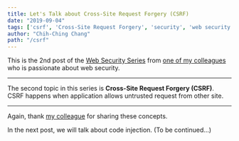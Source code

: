 ```yaml
---
title: Let's Talk about Cross-Site Request Forgery (CSRF)
date: "2019-09-04"
tags: ['csrf', 'Cross-Site Request Forgery', 'security', 'web security series']
author: "Chih-Ching Chang"
path: "/csrf"
---
```


This is the 2nd post of the [Web Security Series](./tag/web-security-series/) from [one of my colleagues](http://steven5538.tw) who is passionate about web security.

---

The second topic in this series is **Cross-Site Request Forgery (CSRF)**. 
CSRF happens when application allows untrusted request from other site.


---

Again, thank [my colleague](http://steven5538.tw) for sharing these concepts.

In the next post, we will talk about code injection. (To be continued...)